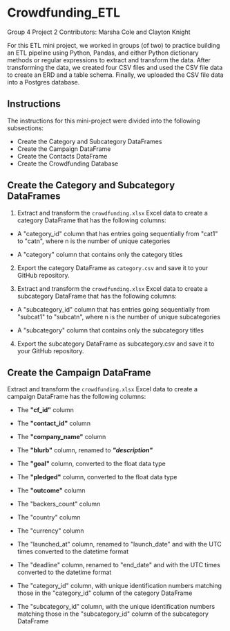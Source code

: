 # Crowdfunding_ETL
 Group 4 Project 2
 Contributors: Marsha Cole and Clayton Knight

For this ETL mini project, we worked in groups (of two) to practice building an ETL pipeline using Python, Pandas, and either Python dictionary methods or regular expressions to extract and transform the data. After transforming the data, we created four CSV files and used the CSV file data to create an ERD and a table schema. Finally, we uploaded the CSV file data into a Postgres database.

## Instructions
The instructions for this mini-project were divided into the following subsections:

* Create the Category and Subcategory DataFrames
* Create the Campaign DataFrame
* Create the Contacts DataFrame
* Create the Crowdfunding Database

## Create the Category and Subcategory DataFrames
1. Extract and transform the `crowdfunding.xlsx` Excel data to create a category DataFrame that has the following columns:

 * A "category_id" column that has entries going sequentially from "cat1" to "catn", where n is the number of unique categories

 * A "category" column that contains only the category titles

2. Export the category DataFrame as `category.csv` and save it to your GitHub repository.

3. Extract and transform the `crowdfunding.xlsx` Excel data to create a subcategory DataFrame that has the following columns:

  * A "subcategory_id" column that has entries going sequentially from "subcat1" to "subcatn", where n is the number of unique subcategories

 * A "subcategory" column that contains only the subcategory titles

4. Export the subcategory DataFrame as subcategory.csv and save it to your GitHub repository.

## Create the Campaign DataFrame

Extract and transform the `crowdfunding.xlsx` Excel data to create a campaign DataFrame has the following columns:

 * The **"cf_id"** column
 
 * The **"contact_id"** column
 
 * The **"company_name"** column
 
 * The **"blurb"** column, renamed to ***"description"***
 
 * The **"goal"** column, converted to the float data type
 
 * The **"pledged"** column, converted to the float data type
 
 * The **"outcome"** column
 
 * The "backers_count" column
 
 * The "country" column
 
 * The "currency" column
 
 * The "launched_at" column, renamed to "launch_date" and with the UTC times converted to the datetime format
 
 * The "deadline" column, renamed to "end_date" and with the UTC times converted to the datetime format
 
 * The "category_id" column, with unique identification numbers matching those in the "category_id" column of the category DataFrame
 
 * The "subcategory_id" column, with the unique identification numbers matching those in the "subcategory_id" column of the subcategory DataFrame
